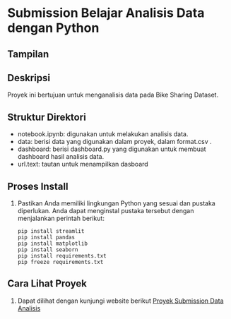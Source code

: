 # Submission Belajar Analisis Data dengan Python

## Tampilan

## Deskripsi

Proyek ini bertujuan untuk menganalisis data pada Bike Sharing Dataset.

## Struktur Direktori

- notebook.ipynb: digunakan untuk melakukan analisis data.
- data: berisi data yang digunakan dalam proyek, dalam format.csv .
- dashboard: berisi dashboard.py yang digunakan untuk membuat dashboard hasil analisis data.
- url.text: tautan untuk menampilkan dasboard

## Proses Install

1. Pastikan Anda memiliki lingkungan Python yang sesuai dan pustaka diperlukan. Anda dapat menginstal pustaka tersebut dengan menjalankan perintah berikut:

    ```shell
    pip install streamlit
    pip install pandas
    pip install matplotlib
    pip install seaborn
    pip install requirements.txt
    pip freeze requirements.txt
    ```

## Cara Lihat Proyek
1. Dapat dilihat dengan kunjungi website berikut [Proyek Submission Data Analisis](https://7tfwzbbrbr4vrxemetmhwi.streamlit.app/)
